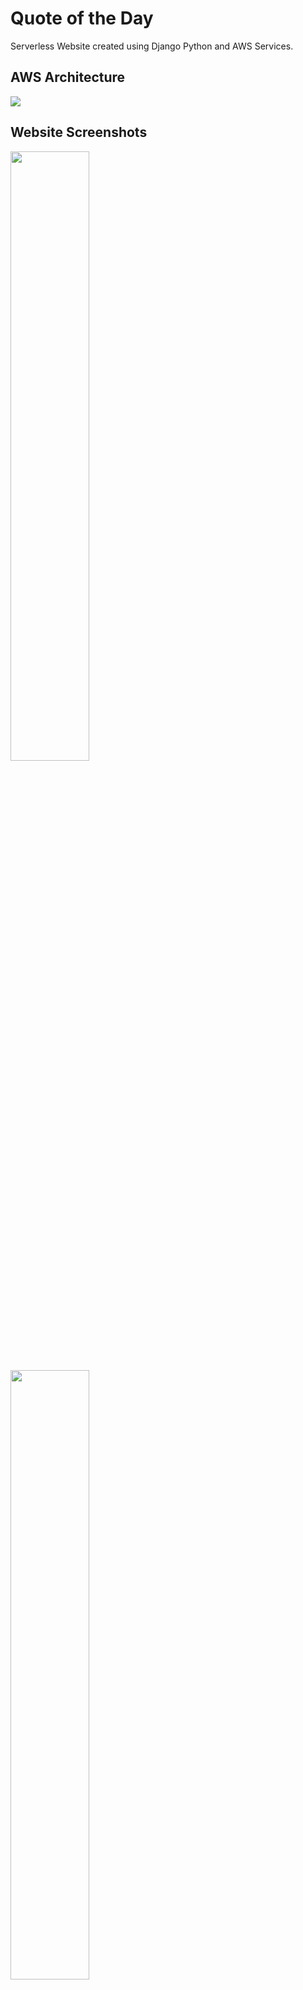 # Quote of the Day

Serverless Website created using Django Python and AWS Services.


## AWS Architecture


<img src="https://github.com/pjx98/Quote-of-the-day-Revised-/blob/master/ScreenShots/Aws_Architecture.PNG">


## Website Screenshots



<img width="50%" src="https://github.com/pjx98/Quote-of-the-day-Revised-/blob/master/ScreenShots/Main_Page.PNG">

<img width="50%" src="https://github.com/pjx98/Quote-of-the-day-Revised-/blob/master/ScreenShots/Table_of_Quotes.PNG">

<img width="50%" src="https://github.com/pjx98/Quote-of-the-day-Revised-/blob/master/ScreenShots/Submit_Quotes.PNG">

<img width="50%" src="https://github.com/pjx98/Quote-of-the-day-Revised-/blob/master/ScreenShots/Subscribe.PNG">


